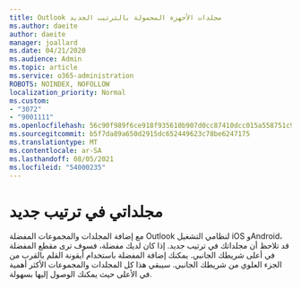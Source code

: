 ```yaml
---
title: Outlook مجلدات الأجهزة المحمولة بالترتيب الجديد
ms.author: daeite
author: daeite
manager: joallard
ms.date: 04/21/2020
ms.audience: Admin
ms.topic: article
ms.service: o365-administration
ROBOTS: NOINDEX, NOFOLLOW
localization_priority: Normal
ms.custom:
- "3072"
- "9001111"
ms.openlocfilehash: 56c90f989f6ce918f935610b907d0cc87410dcc015a558751c9065928eb17386
ms.sourcegitcommit: b5f7da89a650d2915dc652449623c78be6247175
ms.translationtype: MT
ms.contentlocale: ar-SA
ms.lasthandoff: 08/05/2021
ms.locfileid: "54000235"
---
```

# <a name="my-folders-are-in-a-new-order"></a>مجلداتي في ترتيب جديد

مع إضافة المجلدات والمجموعات المفضلة Outlook لنظامي التشغيل iOS وAndroid، قد تلاحظ أن مجلداتك في ترتيب جديد. إذا كان لديك مفضلة، فسوف ترى مقطع المفضلة في أعلى شريطك الجانبي. يمكنك إضافة المفضلة باستخدام أيقونة القلم بالقرب من الجزء العلوي من شريطك الجانبي. سيبقي هذا كل المجلدات والمجموعات الأكثر أهمية في الأعلى حيث يمكنك الوصول إليها بسهولة.